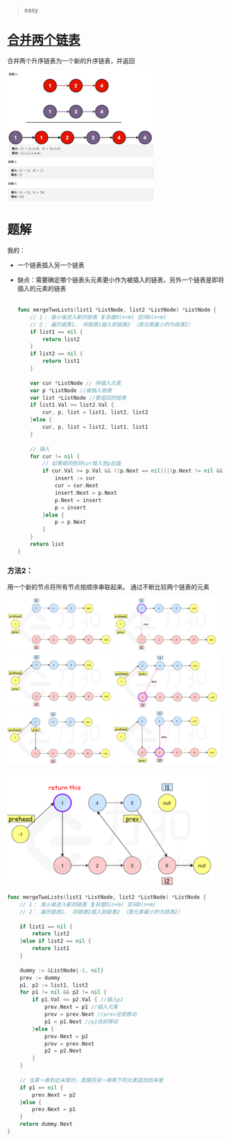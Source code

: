 







> easy

# [合并两个链表](https://leetcode-cn.com/leetbook/read/linked-list/fnzd1/)

合并两个升序链表为一个新的升序链表，并返回



<img src="pic/%E5%90%88%E5%B9%B6%E4%B8%A4%E4%B8%AA%E9%93%BE%E8%A1%A8.assets/image-20220415094529391.png" alt="image-20220415094529391" style="zoom:33%;" />



<img src="pic/%E5%90%88%E5%B9%B6%E4%B8%A4%E4%B8%AA%E9%93%BE%E8%A1%A8.assets/image-20220415094548822.png" alt="image-20220415094548822" style="zoom:33%;" />



# 题解



我的：

- 一个链表插入另一个链表

- 缺点：需要确定哪个链表头元素更小作为被插入的链表，另外一个链表是即将插入的元素的链表

   ```go
   
   func mergeTwoLists(list1 *ListNode, list2 *ListNode) *ListNode {
       // 1： 谁小谁进入新的链表 复杂度O(n+m) 空间O(n+m)
       // 2： 遍历链表1， 将链表1插入到链表2 （首元素最小的为链表2）
       if list1 == nil {
           return list2
       }
       if list2 == nil {
           return list1
       }
   
       var cur *ListNode // 待插入元素
       var p *ListNode //被插入链表
       var list *ListNode //要返回的链表
       if list1.Val >= list2.Val {
           cur, p, list = list1, list2, list2
       }else {
           cur, p, list = list2, list1, list1
       }
   
       // 插入
       for cur != nil {
           // 如果相同则将cur插入到p后面
           if cur.Val >= p.Val && ((p.Next == nil)||(p.Next != nil && cur.Val <= p.Next.Val)){
               insert := cur
               cur = cur.Next
               insert.Next = p.Next
               p.Next = insert
               p = insert
           }else {
               p = p.Next 
           }
       }
       return list
   }
   ```



### 方法2：

用一个新的节点将所有节点按顺序串联起来。  通过不断比较两个链表的元素

<img src="pic/%E5%90%88%E5%B9%B6%E4%B8%A4%E4%B8%AA%E9%93%BE%E8%A1%A8.assets/image-20220413144850649.png" alt="image-20220413144850649" style="zoom:25%;" /> <img src="pic/%E5%90%88%E5%B9%B6%E4%B8%A4%E4%B8%AA%E9%93%BE%E8%A1%A8.assets/image-20220413144917427.png" alt="image-20220413144917427" style="zoom:25%;" /><img src="pic/%E5%90%88%E5%B9%B6%E4%B8%A4%E4%B8%AA%E9%93%BE%E8%A1%A8.assets/image-20220413144937716.png" alt="image-20220413144937716" style="zoom:25%;" /> <img src="pic/%E5%90%88%E5%B9%B6%E4%B8%A4%E4%B8%AA%E9%93%BE%E8%A1%A8.assets/image-20220413144956646.png" alt="image-20220413144956646" style="zoom:25%;" />  <img src="pic/%E5%90%88%E5%B9%B6%E4%B8%A4%E4%B8%AA%E9%93%BE%E8%A1%A8.assets/image-20220413145015219.png" alt="image-20220413145015219" style="zoom:25%;" /> <img src="pic/%E5%90%88%E5%B9%B6%E4%B8%A4%E4%B8%AA%E9%93%BE%E8%A1%A8.assets/image-20220413145056710.png" alt="image-20220413145056710" style="zoom:25%;" /> 

<img src="pic/%E5%90%88%E5%B9%B6%E4%B8%A4%E4%B8%AA%E9%93%BE%E8%A1%A8.assets/image-20220413145142453.png" alt="image-20220413145142453" style="zoom:50%;" />

```go
func mergeTwoLists(list1 *ListNode, list2 *ListNode) *ListNode {
    // 1： 谁小谁进入新的链表 复杂度O(n+m) 空间O(n+m)
    // 2： 遍历链表1， 将链表1插入到链表2 （首元素最小的为链表2）
    
    if list1 == nil {
        return list2
    }else if list2 == nil {
        return list1
    }

    dummy := &ListNode{-1, nil}
    prev := dummy
    p1, p2 := list1, list2
    for p1 != nil && p2 != nil {
        if p1.Val <= p2.Val { //插入p1
            prev.Next = p1 //插入元素
            prev = prev.Next //prev往前移动
            p1 = p1.Next //p1往前移动
        }else {
            prev.Next = p2
            prev = prev.Next
            p2 = p2.Next
        }
    }

    // 当某一串到达末尾时，直接将另一串剩下的元素追加到末尾
    if p1 == nil {
        prev.Next = p2
    }else {
        prev.Next = p1
    }
    return dummy.Next
} 
```

